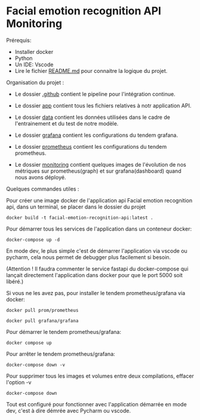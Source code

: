 # Facial emotion recognition API Monitoring

Prérequis:
- Installer docker
- Python
- Un IDE: Vscode
- Lire le fichier [README.md](README.md) pour connaitre la logique du projet.


Organisation du projet :

- Le dossier [.github](.github) contient le pipeline pour l'intégration continue.

- Le dossier [app](app) contient tous les fichiers relatives à notr application API.

- Le dossier [data](data) contient les données utilisées dans le cadre de l'entrainement et du test de notre modèle.

- Le dossier [grafana](grafana) contient les configurations du tendem grafana.

- Le dossier [prometheus](prometheus) contient les configurations du tendem prometheus.

- Le dossier [monitoring](monitoring) contient quelques images de l'évolution de nos métriques sur prometheus(graph) et sur grafana(dashboard) quand nous avons déployé.

Quelques commandes utiles :

Pour créer une image docker de l'application api Facial emotion recognition api, dans un terminal, se placer dans le dossier du projet

```
docker build -t facial-emotion-recognition-api:latest .
```

Pour démarrer tous les services de l'application dans un conteneur docker:

```
docker-compose up -d
```

En mode dev, le plus simple c'est de démarrer l'application via vscode ou pycharm, cela nous permet de debugger plus facilement si besoin.

(Attention ! Il faudra commenter le service fastapi du docker-compose qui lançait directement l'application dans docker pour que le port 5000 soit libéré.)

Si vous ne les avez pas, pour installer le tendem prometheus/grafana via docker:

```
docker pull prom/prometheus
```
```
docker pull grafana/grafana
```

Pour démarrer le tendem prometheus/grafana:

```
docker compose up 
```
Pour arrêter le tendem prometheus/grafana:

```
docker-compose down -v
```

Pour supprimer tous les images et volumes entre deux compilations, effacer l'option -v

```
docker-compose down
```


Tout est configuré pour fonctionner avec l'application démarrée en mode dev, c'est à dire démrée avec Pycharm ou vscode.
